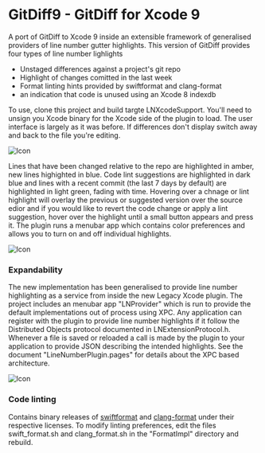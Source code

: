 
# GitDiff9  - GitDiff for Xcode 9

A port of GitDiff to Xcode 9 inside an extensible framework of generalised providers of line number gutter highlights. This version of GitDiff provides four types of line number lighlights

* Unstaged differences against a project's git repo
* Highlight of changes comitted in the last week
* Format linting hints provided by swiftformat and clang-format
* an indication that code is unused using an Xcode 8 indexdb

To use, clone this project and build targte LNXcodeSupport. You'll need to unsign you Xcode binary for the Xcode side of the plugin to load. The user interface is largely as it was before. If differences don't display switch away and back to the file you're editing.

![Icon](http://johnholdsworth.com/gitdiff9.png)

Lines that have been changed relative to the repo are highlighted in amber, new lines highighted in blue. Code lint suggestions are highlighted in dark blue and lines with a recent commit (the last 7 days by default) are highlighted in light green, fading with time. Hovering over a chnage or lint highlight will overlay the previous or suggested version over the source edior and if you would like to revert the code change or apply a lint suggestion, hover over the highlight until a small button appears and press it. The plugin runs a menubar app which contains color preferences and allows you to turn on and off individual highlights.

![Icon](http://johnholdsworth.com/lnprovider9a.png)

### Expandability

The new implementation has been generalised to provide line number highlighting as a service from inside the new Legacy Xcode plugin. The project includes an menubar app "LNProvider" which is run to provide the default implementations out of process using XPC. Any application can register with the plugin to provide line number highlights if it follow the Distributed Objects protocol documented in LNExtensionProtocol.h. Whenever a file is saved or reloaded a call is made by the plugin to your application to provide JSON describing the intended highlights. See the document "LineNumberPlugin.pages" for details about the XPC based architecture.

![Icon](http://johnholdsworth.com/lnprovider9b.png)

### Code linting

Contains binary releases of [swiftformat](https://github.com/nicklockwood/SwiftFormat) and [clang-format](https://clang.llvm.org/docs/ClangFormatStyleOptions.html) under their respective licenses. To modify linting preferences, edit the files swift_format.sh and clang_format.sh in the "FormatImpl" directory and rebuild.
